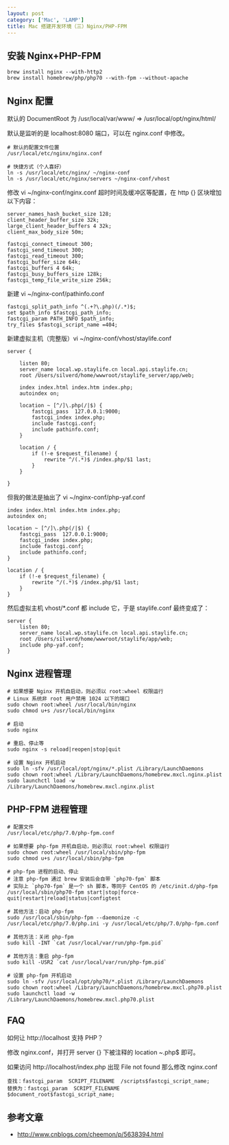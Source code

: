 ```yaml
---
layout: post
category: ['Mac', 'LAMP']
title: Mac 搭建开发环境（三）Nginx/PHP-FPM
---
```


## 安装 Nginx+PHP-FPM

    brew install nginx --with-http2
    brew install homebrew/php/php70 --with-fpm --without-apache

## Nginx 配置

默认的 DocumentRoot 为 /usr/local/var/www/ => /usr/local/opt/nginx/html/

默认是监听的是 localhost:8080 端口，可以在 nginx.conf 中修改。

    # 默认的配置文件位置
    /usr/local/etc/nginx/nginx.conf

    # 快捷方式（个人喜好）
    ln -s /usr/local/etc/nginx/ ~/nginx-conf
    ln -s /usr/local/etc/nginx/servers ~/nginx-conf/vhost

修改 vi ~/nginx-conf/nginx.conf 超时时间及缓冲区等配置，在 http {} 区块增加以下内容：

    server_names_hash_bucket_size 128;
    client_header_buffer_size 32k;
    large_client_header_buffers 4 32k;
    client_max_body_size 50m;

    fastcgi_connect_timeout 300;
    fastcgi_send_timeout 300;
    fastcgi_read_timeout 300;
    fastcgi_buffer_size 64k;
    fastcgi_buffers 4 64k;
    fastcgi_busy_buffers_size 128k;
    fastcgi_temp_file_write_size 256k;

新建 vi ~/nginx-conf/pathinfo.conf

    fastcgi_split_path_info ^(.+?\.php)(/.*)$;
    set $path_info $fastcgi_path_info;
    fastcgi_param PATH_INFO $path_info;
    try_files $fastcgi_script_name =404;

新建虚拟主机（完整版）vi ~/nginx-conf/vhost/staylife.conf

    server {

        listen 80;
        server_name local.wp.staylife.cn local.api.staylife.cn;
        root /Users/silverd/home/wwwroot/staylife_server/app/web;

        index index.html index.htm index.php;
        autoindex on;

        location ~ [^/]\.php(/|$) {
            fastcgi_pass  127.0.0.1:9000;
            fastcgi_index index.php;
            include fastcgi.conf;
            include pathinfo.conf;
        }

        location / {
            if (!-e $request_filename) {
                rewrite ^/(.*)$ /index.php/$1 last;
            }
        }

    }

但我的做法是抽出了 vi ~/nginx-conf/php-yaf.conf

    index index.html index.htm index.php;
    autoindex on;

    location ~ [^/]\.php(/|$) {
        fastcgi_pass  127.0.0.1:9000;
        fastcgi_index index.php;
        include fastcgi.conf;
        include pathinfo.conf;
    }

    location / {
        if (!-e $request_filename) {
            rewrite ^/(.*)$ /index.php/$1 last;
        }
    }

然后虚拟主机 vhost/*.conf 都 include 它，于是 staylife.conf 最终变成了：

    server {
        listen 80;
        server_name local.wp.staylife.cn local.api.staylife.cn;
        root /Users/silverd/home/wwwroot/staylife/app/web;
        include php-yaf.conf;
    }

## Nginx 进程管理

    # 如果想要 Nginx 开机自启动，则必须以 root:wheel 权限运行
    # Linux 系统非 root 用户禁用 1024 以下的端口
    sudo chown root:wheel /usr/local/bin/nginx
    sudo chmod u+s /usr/local/bin/nginx

    # 启动
    sudo nginx

    # 重启、停止等
    sudo nginx -s reload|reopen|stop|quit

    # 设置 Nginx 开机启动
    sudo ln -sfv /usr/local/opt/nginx/*.plist /Library/LaunchDaemons
    sudo chown root:wheel /Library/LaunchDaemons/homebrew.mxcl.nginx.plist
    sudo launchctl load -w /Library/LaunchDaemons/homebrew.mxcl.nginx.plist

## PHP-FPM 进程管理

    # 配置文件
    /usr/local/etc/php/7.0/php-fpm.conf

    # 如果想要 php-fpm 开机自启动，则必须以 root:wheel 权限运行
    sudo chown root:wheel /usr/local/sbin/php-fpm
    sudo chmod u+s /usr/local/sbin/php-fpm

    # php-fpm 进程的启动、停止
    # 注意 php-fpm 通过 brew 安装后会自带 `php70-fpm` 脚本
    # 实际上 `php70-fpm` 是一个 sh 脚本，等同于 CentOS 的 /etc/init.d/php-fpm
    /usr/local/sbin/php70-fpm start|stop|force-quit|restart|reload|status|configtest

    # 其他方法：启动 php-fpm
    sudo /usr/local/sbin/php-fpm --daemonize -c /usr/local/etc/php/7.0/php.ini -y /usr/local/etc/php/7.0/php-fpm.conf

    # 其他方法：关闭 php-fpm
    sudo kill -INT `cat /usr/local/var/run/php-fpm.pid`

    # 其他方法：重启 php-fpm
    sudo kill -USR2 `cat /usr/local/var/run/php-fpm.pid`

    # 设置 php-fpm 开机启动
    sudo ln -sfv /usr/local/opt/php70/*.plist /Library/LaunchDaemons
    sudo chown root:wheel /Library/LaunchDaemons/homebrew.mxcl.php70.plist
    sudo launchctl load -w /Library/LaunchDaemons/homebrew.mxcl.php70.plist

## FAQ

如何让 http://localhost 支持 PHP？

修改 nginx.conf，并打开 server {} 下被注释的 location ~.php$ 即可。

如果访问 http://localhost/index.php 出现 File not found
那么修改 nginx.conf

    查找：fastcgi_param  SCRIPT_FILENAME  /scripts$fastcgi_script_name;
    替换为：fastcgi_param  SCRIPT_FILENAME  $document_root$fastcgi_script_name;

## 参考文章

- <http://www.cnblogs.com/cheemon/p/5638394.html>
